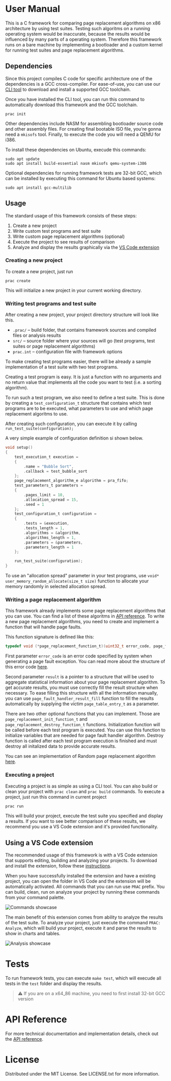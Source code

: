 # User Manual

This is a C framework for comparing page replacement algorithms on x86 architecture by using test suites. Testing such algoritms on a running operating system would be inaccurate, because the results would be influenced by many parts of a operating system. Therefore this framework runs on a bare machine by implementing a bootloader and a custom kernel for running test suites and page replacement algorithms.

## Dependencies

Since this project compiles C code for specific architecture one of the dependencies is a GCC cross-compiler. For ease-of-use, you can use our [CLI tool](https://github.com/vbieleny/prac-cli) to download and install a supported GCC toolchain.

Once you have installed the CLI tool, you can run this command to automatically download this framework and the GCC toolchain.

```shell
prac init
```

Other dependencies include NASM for assembling bootloader source code and other assembly files. For creating final bootable ISO file, you're gonna need a `mkisofs` tool. Finally, to execute the code you will need a QEMU for i386.

To install these dependencies on Ubuntu, execude this commands:

```shell
sudo apt update
sudo apt install build-essential nasm mkisofs qemu-system-i386
```

Optional dependencies for running framework tests are 32-bit GCC, which can be installed by executing this command for Ubuntu based systems:

```shell
sudo apt install gcc-multilib
```

## Usage

The standard usage of this framework consists of these steps:

1. Create a new project
2. Write custom test programs and test suite
3. Write custom page replacement algorithms (optional)
4. Execute the project to see results of comparison
5. Analyze and display the results graphically via the [VS Code extension](https://github.com/vbieleny/prac-extension)

### Creating a new project

To create a new project, just run

```shell
prac create
```

This will initialize a new project in your current working directory.

### Writing test programs and test suite

After creating a new project, your project directory structure will look like this.

- `.prac/` – build folder, that contains framework sources and compiled files or analysis results
- `src/` – source folder where your sources will go (test programs, test suites or page replacement algorithms)
- `prac.int` – configuration file with framework options

To make creating test programs easier, there will be already a sample implementation of a test suite with two test programs.

Creating a test program is easy. It is just a function with no arguments and no return value that implements all the code you want to test (i.e. a sorting algorithm).

To run such a test program, we also need to define a test suite. This is done by creating a `test_configuration_t` structure that contains which test programs are to be executed, what parameters to use and which page replacement algoritms to use.

After creating such configuration, you can execute it by calling `run_test_suite(configuration);`

A very simple example of configuration definition si shown below.

```c
void setup()
{
    test_execution_t execution =
    {
        .name = "Bubble Sort",
        .callback = test_bubble_sort
    };
    page_replacement_algorithm_e algorithm = pra_fifo;
    test_parameters_t parameters =
    {
        .pages_limit = 10,
        .allocation_spread = 15,
        .seed = 1
    };
    test_configuration_t configuration =
    {
        .tests = &execution,
        .tests_length = 1,
        .algorithms = &algorithm,
        .algorithms_length = 1,
        .parameters = &parameters,
        .parameters_length = 1
    };

    run_test_suite(configuration);
}
```

To use an "allocation spread" parameter in your test programs, use `void* user_memory_random_allocate(size_t size)` function to allocate your memory randomly in selected allocation spread.

### Writing a page replacement algorithm

This framework already implements some page replacement algorithms that you can use. You can find a list of these algoritms in [API reference](). To write a new page replacement algorithms, you need to create and implement a function that will handle page faults. 

This function signature is defined like this:

```c
typedef void (*page_replacement_function_t)(uint32_t error_code, page_fault_handler_result_t *result);
```

First parameter `error_code` is an error code specified by system when generating a page fault exception. You can read more about the structure of this error code [here](https://wiki.osdev.org/Exceptions#Page_Fault).

Second parameter `result` is a pointer to a structure that will be used to aggregate statistical information about your page replacement algorithm. To get accurate results, you must use correctly fill the result structure when necessary. To ease filling this structure with all the information manually, you can use `page_fault_handler_result_fill` function to fill the results automatically by supplying the victim `page_table_entry_t` as a parameter.

There are two other optional functions that you can implement. Those are `page_replacement_init_function_t` and `page_replacement_destroy_function_t` functions. Initialization function will be called before each test program is executed. You can use this function to initialize variables that are needed for page fault handler algorithm. Destroy function is called after each test program execution is finished and must destroy all initalized data to provide accurate results.

You can see an implementation of Random page replacement algorithm [here]().

### Executing a project

Executing a project is as simple as using a CLI tool. You can also build or clean your project with `prac clean` and `prac build` commands. To execute a project, just run this command in current project

```c
prac run
```

This will build your project, execute the test suite you specified and display a results. If you want to see better comparison of these results, we recommend you use a VS Code extension and it's provided functionality.

## Using a VS Code extension

The recommended usage of this framework is with a VS Code extension that supports editing, building and analyzing your projects. To download and install the extension, follow these [instructions](https://github.com/vbieleny/prac-extension).

When you have successfully installed the extension and have a existing project, you can open the folder in VS Code and the extension will be automatically activated. All commands that you can run use `PRAC` prefix. You can build, clean, run on analyze your project by running these commands from your command palette.

![Commands showcase](images/commands_showcase.png)

The main benefit of this extension comes from ability to analyze the results of the test suite. To analyze your project, just execute the command `PRAC: Analyze`, which will build your project, execute it and parse the results to show in charts and tables.

![Analysis showcase](images/analysis_showcase.png)

# Tests

To run framework tests, you can execute `make test`, which will execude all tests in the `test` folder and display the results.

> :warning: If you are on a x64_86 machine, you need to first install 32-bit GCC version

# API Reference

For more technical documentation and implementation details, check out the [API reference](https://vbieleny.github.io/page-algorithm-comparison/files.html).

# License
Distributed under the MIT License. See LICENSE.txt for more information.
